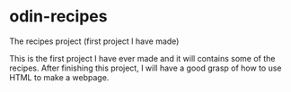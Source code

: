 # odin-recipes
The recipes project (first project I have made)

This is the first project I have ever made and it will contains some of the recipes. After finishing this project, I will have a good grasp of how to use HTML to make a webpage.